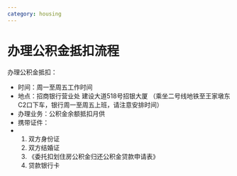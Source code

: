 ```yaml
---
category: housing
---
```

# 办理公积金抵扣流程

办理公积金抵扣：

- 时间：周一至周五工作时间
- 地点：招商银行营业处  建设大道518号招银大厦 （乘坐二号线地铁至王家墩东C2口下车，银行周一至周五上班，请注意安排时间）
- 办理业务：公积金余额抵扣月供
- 携带证件：
- 1. 双方身份证
  2. 双方结婚证
  3. 《委托扣划住房公积金归还公积金贷款申请表》
  4. 贷款银行卡
